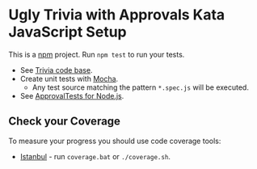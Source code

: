 # Ugly Trivia with Approvals Kata JavaScript Setup

This is a [npm](https://www.npmjs.com/) project. Run `npm test` to
run your tests.

* See [Trivia code base](https://github.com/caradojo/trivia).
* Create unit tests with [Mocha](https://mochajs.org/).
  * Any test source matching the pattern `*.spec.js` will be executed.
* See [ApprovalTests for Node.js](https://github.com/approvals/Approvals.NodeJS).

## Check your Coverage

To measure your progress you should use code coverage tools:

* [Istanbul](https://istanbul.js.org/) - run `coverage.bat` or `./coverage.sh`.
